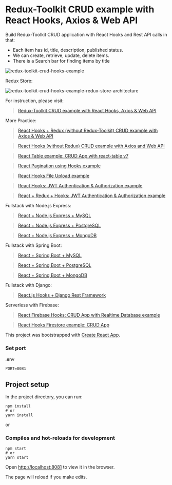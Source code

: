 # Redux-Toolkit CRUD example with React Hooks, Axios & Web API
Build Redux-Toolkit CRUD application with React Hooks and Rest API calls in that:
- Each item has id, title, description, published status.
- We can create, retrieve, update, delete items.
- There is a Search bar for finding items by title

![redux-toolkit-crud-hooks-example](redux-toolkit-crud-hooks-example.png)

Redux Store:

![redux-toolkit-crud-hooks-example-redux-store-architecture](redux-toolkit-crud-hooks-example-redux-store-architecture.png)

For instruction, please visit:
> [Redux-Toolkit CRUD example with React Hooks, Axios & Web API](https://www.bezkoder.com/redux-toolkit-crud-react-hooks/)

More Practice:
> [React Hooks + Redux (without Redux-Toolkit) CRUD example with Axios & Web API](https://www.bezkoder.com/react-hooks-redux-crud/)

> [React Hooks (without Redux) CRUD example with Axios and Web API](https://www.bezkoder.com/react-hooks-crud-axios-api/)

> [React Table example: CRUD App with react-table v7](https://www.bezkoder.com/react-table-example-hooks-crud/)

> [React Pagination using Hooks example](https://www.bezkoder.com/react-pagination-hooks/)

> [React Hooks File Upload example](https://www.bezkoder.com/react-hooks-file-upload/)

> [React Hooks: JWT Authentication & Authorization example](https://www.bezkoder.com/react-hooks-jwt-auth/)

> [React + Redux + Hooks: JWT Authentication & Authorization example](https://www.bezkoder.com/react-hooks-redux-login-registration-example/)

Fullstack with Node.js Express:
> [React + Node.js Express + MySQL](https://www.bezkoder.com/react-node-express-mysql/)

> [React + Node.js Express + PostgreSQL](https://www.bezkoder.com/react-node-express-postgresql/)

> [React + Node.js Express + MongoDB](https://www.bezkoder.com/react-node-express-mongodb-mern-stack/)

Fullstack with Spring Boot:
> [React + Spring Boot + MySQL](https://www.bezkoder.com/react-spring-boot-crud/)

> [React + Spring Boot + PostgreSQL](https://www.bezkoder.com/spring-boot-react-postgresql/)

> [React + Spring Boot + MongoDB](https://www.bezkoder.com/react-spring-boot-mongodb/)

Fullstack with Django:
> [React.js Hooks + Django Rest Framework](https://www.bezkoder.com/django-react-hooks/)

Serverless with Firebase:
> [React Firebase Hooks: CRUD App with Realtime Database example](https://www.bezkoder.com/react-firebase-hooks-crud/)

> [React Hooks Firestore example: CRUD App](https://www.bezkoder.com/react-hooks-firestore/)

This project was bootstrapped with [Create React App](https://github.com/facebook/create-react-app).

### Set port
.env
```
PORT=8081
```

## Project setup

In the project directory, you can run:

```
npm install
# or
yarn install
```

or

### Compiles and hot-reloads for development

```
npm start
# or
yarn start
```

Open [http://localhost:8081](http://localhost:8081) to view it in the browser.

The page will reload if you make edits.
